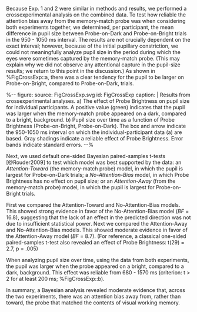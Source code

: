 Because Exp. 1 and 2 were similar in methods and results, we performed a crossexperimental analysis on the combined data. To test how reliable the attention bias away from the memory-match probe was when considering both experiments together, we determined, per participant, the mean difference in pupil size between Probe-on-Dark and Probe-on-Bright trials in the 950 - 1050 ms interval. The results are not crucially dependent on the exact interval; however, because of the initial pupillary constriction, we could not meaningfully analyze pupil size in the period during which the eyes were sometimes captured by the memory-match probe. (This may explain why we did not observe any attentional capture in the pupil-size results; we return to this point in the discussion.) As shown in %FigCrossExp::a, there was a clear tendency for the pupil to be larger on Probe-on-Bright, compared to Probe-on-Dark, trials.

%--
figure:
 source: FigCrossExp.svg
 id: FigCrossExp
 caption: |
  Results from crossexperimental analyses. a) The effect of Probe Brightness on pupil size for individual participants. A positive value (green) indicates that the pupil was larger when the memory-match probe appeared on a dark, compared to a bright, background. b) Pupil size over time as a function of Probe Brightness (Probe-on-Bright, Probe-on-Dark). The box and arrow indicate the 950-1050 ms interval on which the individual-participant data (a) are based. Gray shadings indicate a reliable effect of Probe Brightness. Error bands indicate standard errors.
--%

Next, we used default one-sided Bayesian paired-samples t-tests [@Rouder2009] to test which model was best supported by the data: an *Attention-Toward* (the memory-match probe) model, in which the pupil is largest for Probe-on-Dark trials; a *No-Attention-Bias* model, in which Probe Brightness has no effect on pupil size; or an *Attention-Away* (from the memory-match probe) model, in which the pupil is largest for Probe-on-Bright trials.

First we compared the Attention-Toward and No-Attention-Bias models. This showed strong evidence in favor of the No-Attention-Bias model (*BF* = 16.8), suggesting that the lack of an effect in the predicted direction was not due to insufficient statistical power. Next we compared the Attention-Away and No-Attention-Bias models. This showed moderate evidence in favor of the Attention-Away model (*BF* = 8.7). (For reference, a classical one-sided paired-samples t-test also revealed an effect of Probe Brightness: t(29) = 2.7, p = .005)

When analyzing pupil size over time, using the data from both experiments, the pupil was larger when the probe appeared on a bright, compared to a dark, background. This effect was reliable from 680 - 1570 ms (criterion: t > 2 for at least 200 ms; %FigCrossExp::b).

In summary, a Bayesian analysis revealed moderate evidence that, across the two experiments, there was an attention bias away from, rather than toward, the probe that matched the contents of visual working memory.

